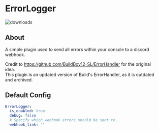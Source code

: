 # ErrorLogger 
![downloads](https://img.shields.io/github/downloads/noahnightmare/ErrorLogger/total)

## About
A simple plugin used to send all errors within your console to a discord webhook.

Credit to https://github.com/BuildBoy12-SL/ErrorHandler for the original idea.  
This plugin is an updated version of Build's ErrorHandler, as it is outdated and archived.

## Default Config
```yaml
ErrorLogger:
  is_enabled: true
  debug: false
  # Specify which webhook errors should be sent to. 
  webhook_link: ''
```
